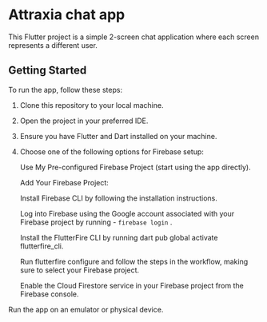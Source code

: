 # Attraxia chat app

This Flutter project is a simple 2-screen chat application where each screen represents a different user. 

## Getting Started

To run the app, follow these steps:

1. Clone this repository to your local machine.

2. Open the project in your preferred IDE.

3. Ensure you have Flutter and Dart installed on your machine.

4. Choose one of the following options for Firebase setup:

   Use My Pre-configured Firebase Project (start using the app directly).
      
   Add Your Firebase Project:
      
     Install Firebase CLI by following the installation instructions.
  
     Log into Firebase using the Google account associated with your Firebase project by running - `firebase login` .
  
     Install the FlutterFire CLI by running dart pub global activate flutterfire_cli.
  
     Run flutterfire configure and follow the steps in the workflow, making sure to select your Firebase project.
  
     Enable the Cloud Firestore service in your Firebase project from the Firebase console.

Run the app on an emulator or physical device.
